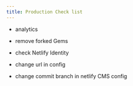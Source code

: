 ```yaml
---
title: Production Check list
---
```



 - analytics
 - remove forked Gems

 - check Netlify Identity

 - change url in config

 - change commit branch in netlify CMS config
